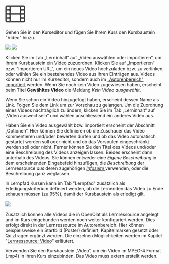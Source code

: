 
![](assets/video_64_0_434343_none.png)

Gehen Sie in den Kurseditor und fügen Sie Ihrem Kurs den Kursbaustein "Video"
hinzu.

![](assets/KB_video_hinzufuegen.png)
![](assets/KB_video_importieren.png)

Klicken Sie im Tab „Lerninhalt“ auf „Video auswählen oder importieren“, um
Ihrem Kursbaustein ein Video zuzuordnen. Klicken Sie auf „Importieren“ bzw.
"Importieren URL", um ein neues Video hochzuladen bzw. zu verlinken, oder
wählen Sie ein bestehendes Video aus Ihren Einträgen aus. Videos können nicht
nur im Kurseditor, sondern auch im [„Autorenbereich"
importiert](Learning_resource_Video.de.md) werden. Wenn
Sie noch kein Video zugewiesen haben, erscheint beim Titel **Gewähltes Video**
die Meldung _Kein Video ausgewählt_.

Wenn Sie schon ein Video hinzugefügt haben, erscheint dessen Name als Link.
Folgen Sie dem Link um zur Vorschau zu gelangen. Um die Zuordnung eines Videos
nachträglich zu ändern, klicken Sie im Tab „Lerninhalt“ auf „Video
auswechseln“ und wählen anschliessend ein anderes Video aus.

Haben Sie ein Video ausgewählt bzw. importiert erscheint der Abschnitt
„Optionen“. Hier können Sie definieren ob die Zuschauer das Video kommentieren
und/oder bewerten dürfen und ob das Video automatisch gestartet werden soll
oder nicht und ob das Vorspulen eingeschränkt werden soll oder nicht. Ferner
können Sie den Titel des Videos und/oder eine Beschreibung des Videos anzeigen
lassen. Beides erscheint dann unterhalb des Videos. Sie können entweder eine
_Eigene Beschreibung_ in dem erscheinenden Eingabefeld hinzufügen, die
_Beschreibung_ der Lernressource _aus_ deren zugehörigen [_Infoseite_
](../display/OO160DE/Infoseite.html)verwenden, oder die Beschreibung ganz
weglassen.

In Lernpfad Kursen kann im Tab "Lernpfad" zusätzlich als Erledigungskriterium
definiert werden, ob die Lernenden das Video zu Ende schauen müssen (zu 95%),
damit der Kursbaustein als erledigt gilt.

![](assets/eingebundenes_video.png)

Zusätzlich können alle Videos die in OpenOlat als Lernressource angelegt und
im Kurs eingebunden werden noch weiter konfiguriert werden. Dies erfolgt
direkt in der Lernressource im Autorenbereich. Hier können beispielsweise ein
Startbild (Poster) definiert, Kapitelmarken gesetzt oder Quizfragen ergänzt
werden. Die einzelnen Möglichkeiten werden im Kapitel "[Lernressource:
Video](../display/OO160DE/Lernressource%EF%B9%95+Video.html)" erläutert.

Verwenden Sie den Kursbaustein „Video“, um ein Video im MPEG-4 Format (.mp4)
in Ihren Kurs einzubinden. Das Video muss extern erstellt werden.

